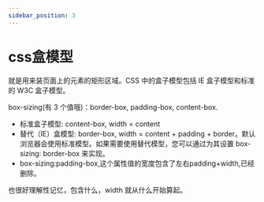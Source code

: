```yaml
---
sidebar_position: 3
---
```


# css盒模型

就是用来装页面上的元素的矩形区域。CSS 中的盒子模型包括 IE 盒子模型和标准的 W3C 盒子模型。

box-sizing(有 3 个值哦)：border-box, padding-box, content-box.

- 标准盒子模型: content-box, width = content
- 替代（IE）盒模型: border-box, width = content + padding + border。默认浏览器会使用标准模型。如果需要使用替代模型，您可以通过为其设置 box-sizing: border-box 来实现。
- box-sizing:padding-box,这个属性值的宽度包含了左右padding+width,已经删除。

也很好理解性记忆，包含什么，width 就从什么开始算起。
